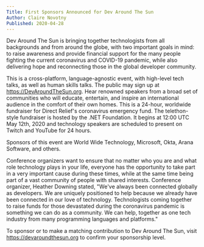 ```yaml
---
Title: First Sponsors Announced for Dev Around The Sun
Author: Claire Novotny
Published: 2020-04-28 
---
```


Dev Around The Sun is bringing together technologists from all backgrounds and from around the globe, with two important goals in mind: to raise awareness and provide financial support for the many people fighting the current coronavirus and COVID-19 pandemic, while also delivering hope and reconnecting those in the global developer community.

This is a cross-platform, language-agnostic event, with high-level tech talks, as well as human skills talks. The public may sign up at https://DevAroundTheSun.org. Hear renowned speakers from a broad set of communities who will educate, entertain, and inspire an international audience in the comfort of their own homes. This is a 24-hour, worldwide fundraiser for Direct Relief's coronavirus emergency fund. The telethon-style fundraiser is hosted by the .NET Foundation. It begins at 12:00 UTC May 12th, 2020 and technology speakers are scheduled to present on Twitch and YouTube for 24 hours.

Sponsors of this event are World Wide Technology, Microsoft, Okta, Arana Software, and  others.

Conference organizers want to ensure that no matter who you are and what role technology plays in your life, everyone has the opportunity to take part in a very important cause during these times, while at the same time being part of a vast community of people with shared interests. Conference organizer, Heather Downing stated, "We've always been connected globally as developers. We are uniquely positioned to help because we already have been connected in our love of technology. Technologists coming together to raise funds for those devastated during the coronavirus pandemic is something we can do as a community. We can help, together as one tech industry from many programming languages and platforms."

To sponsor or to make a matching contribution to Dev Around The Sun, visit https://devaroundthesun.org to confirm your sponsorship level.
